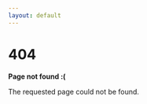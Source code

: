 ```yaml
---
layout: default
---
```


<div class="not-found-container">
  <h1 class="not-found-title">404</h1>

  <p><strong>Page not found :(</strong></p>
  <p>The requested page could not be found.</p>
</div>
